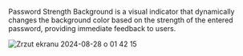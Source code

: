 Password Strength Background is a visual indicator that dynamically changes the background color based on the strength of the entered password, providing immediate feedback to users.

![Zrzut ekranu 2024-08-28 o 01 42 15](https://github.com/user-attachments/assets/9b8b37a8-bb71-4034-98f8-5aee32214936)
